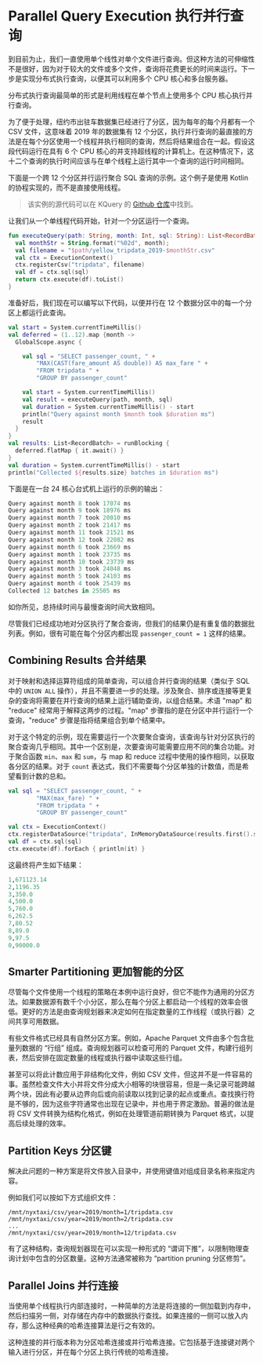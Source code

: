 # Parallel Query Execution 执行并行查询

到目前为止，我们一直使用单个线性对单个文件进行查询。但这种方法的可伸缩性不是很好，因为对于较大的文件或多个文件，查询将花费更长的时间来运行。下一步是实现分布式执行查询，以便其可以利用多个 CPU 核心和多台服务器。

分布式执行查询最简单的形式是利用线程在单个节点上使用多个 CPU 核心执行并行查询。

为了便于处理，纽约市出驻车数据集已经进行了分区，因为每年的每个月都有一个 CSV 文件，这意味着 2019 年的数据集有 12 个分区，执行并行查询的最直接的方法是在每个分区使用一个线程并执行相同的查询，然后将结果组合在一起。假设这段代码运行在具有 6 个 CPU 核心的并支持超线程的计算机上。在这种情况下，这十二个查询的执行时间应该与在单个线程上运行其中一个查询的运行时间相同。

下面是一个跨 12 个分区并行运行聚合 SQL 查询的示例。这个例子是使用 Kotlin 的协程实现的，而不是直接使用线程。

> 该实例的源代码可以在 KQuery 的 [Github 仓库]([jvm/examples/src/main/kotlin/ParallelQuery.kt](https://github.com/andygrove/how-query-engines-work/blob/main/jvm/examples/src/main/kotlin/ParallelQuery.kt))中找到。

让我们从一个单线程代码开始，针对一个分区运行一个查询。

```kotlin
fun executeQuery(path: String, month: Int, sql: String): List<RecordBatch> {
  val monthStr = String.format("%02d", month);
  val filename = "$path/yellow_tripdata_2019-$monthStr.csv"
  val ctx = ExecutionContext()
  ctx.registerCsv("tripdata", filename)
  val df = ctx.sql(sql)
  return ctx.execute(df).toList()
}
```

准备好后，我们现在可以编写以下代码，以便并行在 12 个数据分区中的每一个分区上都运行此查询。

```kotlin
val start = System.currentTimeMillis()
val deferred = (1..12).map {month ->
  GlobalScope.async {

    val sql = "SELECT passenger_count, " +
        "MAX(CAST(fare_amount AS double)) AS max_fare " +
        "FROM tripdata " +
        "GROUP BY passenger_count"

    val start = System.currentTimeMillis()
    val result = executeQuery(path, month, sql)
    val duration = System.currentTimeMillis() - start
    println("Query against month $month took $duration ms")
    result
  }
}
val results: List<RecordBatch> = runBlocking {
  deferred.flatMap { it.await() }
}
val duration = System.currentTimeMillis() - start
println("Collected ${results.size} batches in $duration ms")
```

下面是在一台 24 核心台式机上运行的示例的输出：

```kotlin
Query against month 8 took 17074 ms
Query against month 9 took 18976 ms
Query against month 7 took 20010 ms
Query against month 2 took 21417 ms
Query against month 11 took 21521 ms
Query against month 12 took 22082 ms
Query against month 6 took 23669 ms
Query against month 1 took 23735 ms
Query against month 10 took 23739 ms
Query against month 3 took 24048 ms
Query against month 5 took 24103 ms
Query against month 4 took 25439 ms
Collected 12 batches in 25505 ms
```

如你所见，总持续时间与最慢查询时间大致相同。

尽管我们已经成功地对分区执行了聚合查询，但我们的结果仍是有重复值的数据批列表。例如，很有可能在每个分区内都出现 `passenger_count = 1` 这样的结果。

## Combining Results 合并结果

对于映射和选择运算符组成的简单查询，可以组合并行查询的结果（类似于 SQL 中的 `UNION ALL` 操作），并且不需要进一步的处理。涉及聚合、排序或连接等更复杂的查询将需要在并行查询的结果上运行辅助查询，以组合结果。术语 "map" 和 "reduce" 经常用于解释这两步的过程。"map" 步骤指的是在分区中并行运行一个查询，"reduce" 步骤是指将结果组合到单个结果中。

对于这个特定的示例，现在需要运行一个次要聚合查询，该查询与针对分区执行的聚合查询几乎相同。其中一个区别是，次要查询可能需要应用不同的集合功能。对于聚合函数 `min`、`max` 和 `sum`，与 map 和 reduce 过程中使用的操作相同，以获取各分区的结果。对于 `count` 表达式，我们不需要每个分区单独的计数值，而是希望看到计数的总和。

```kotlin
val sql = "SELECT passenger_count, " +
        "MAX(max_fare) " +
        "FROM tripdata " +
        "GROUP BY passenger_count"

val ctx = ExecutionContext()
ctx.registerDataSource("tripdata", InMemoryDataSource(results.first().schema, results))
val df = ctx.sql(sql)
ctx.execute(df).forEach { println(it) }
```

这最终将产生如下结果：

```SQL
1,671123.14
2,1196.35
3,350.0
4,500.0
5,760.0
6,262.5
7,80.52
8,89.0
9,97.5
0,90000.0
```

## Smarter Partitioning 更加智能的分区

尽管每个文件使用一个线程的策略在本例中运行良好，但它不能作为通用的分区方法。如果数据源有数千个小分区，那么在每个分区上都启动一个线程的效率会很低。更好的方法是由查询规划器来决定如何在指定数量的工作线程（或执行器）之间共享可用数据。

有些文件格式已经具有自然分区方案。例如，Apache Parquet 文件由多个包含批量列数据的 “行组” 组成。查询规划器可以检查可用的 Parquet 文件，构建行组列表，然后安排在固定数量的线程或执行器中读取这些行组。

甚至可以将此计数应用于非结构化文件，例如 CSV 文件，但这并不是一件容易的事。虽然检查文件大小并将文件分成大小相等的块很容易，但是一条记录可能跨越两个块，因此有必要从边界向后或向前读取以找到记录的起点或重点。查找换行符是不够的，因为这些字符通常也出现在记录中，并也用于界定激励。普遍的做法是将 CSV 文件转换为结构化格式，例如在处理管道前期转换为 Parquet 格式，以提高后续处理的效率。

## Partition Keys 分区键

解决此问题的一种方案是将文件放入目录中，并使用键值对组成目录名称来指定内容。

例如我们可以按如下方式组织文件：

```shell
/mnt/nyxtaxi/csv/year=2019/month=1/tripdata.csv
/mnt/nyxtaxi/csv/year=2019/month=2/tripdata.csv
...
/mnt/nyxtaxi/csv/year=2019/month=12/tripdata.csv
```

有了这种结构，查询规划器现在可以实现一种形式的 “谓词下推”，以限制物理查询计划中包含的分区数量。这种方法通常被称为 “partition pruning 分区修剪”。

## Parallel Joins 并行连接

当使用单个线程执行内部连接时，一种简单的方法是将连接的一侧加载到内存中，然后扫描另一侧，对存储在内存中的数据执行查找。如果连接的一侧可以放入内存，那么这种经典的哈希连接算法是行之有效的。

这种连接的并行版本称为分区哈希连接或并行哈希连接。它包括基于连接键对两个输入进行分区，并在每个分区上执行传统的哈希连接。
